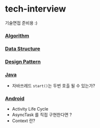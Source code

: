 # tech-interview
기술면접 준비용 :)

### [Algorithm](https://github.com/babjo/tech-interview/blob/master/algorithm.md)

### [Data Structure](https://github.com/babjo/tech-interview/blob/master/data_structure.md)
 
### [Design Pattern](https://github.com/babjo/tech-interview/blob/master/design_pattern.md)

### [Java](https://github.com/babjo/tech-interview/blob/master/java.md)
- 자바쓰레드 `start()`는 두번 호출 될 수 있는가?


### [Android](https://github.com/babjo/tech-interview/blob/master/android.md)
- Activity Life Cycle
- AsyncTask 를 직접 구현한다면 ?
- Context 란?
